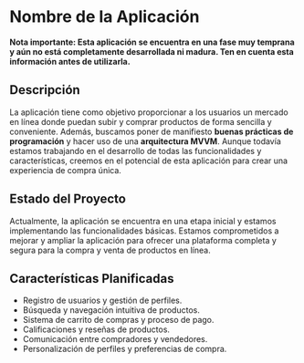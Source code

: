 # Nombre de la Aplicación

**Nota importante: Esta aplicación se encuentra en una fase muy temprana y aún no está completamente desarrollada ni madura. Ten en cuenta esta información antes de utilizarla.**

## Descripción

La aplicación tiene como objetivo proporcionar a los usuarios un mercado en línea donde puedan subir y comprar productos de forma sencilla y conveniente. Además, buscamos poner de manifiesto **buenas prácticas de programación** y hacer uso de una **arquitectura MVVM**. Aunque todavía estamos trabajando en el desarrollo de todas las funcionalidades y características, creemos en el potencial de esta aplicación para crear una experiencia de compra única.

## Estado del Proyecto

Actualmente, la aplicación se encuentra en una etapa inicial y estamos implementando las funcionalidades básicas. Estamos comprometidos a mejorar y ampliar la aplicación para ofrecer una plataforma completa y segura para la compra y venta de productos en línea.

## Características Planificadas

- Registro de usuarios y gestión de perfiles.
- Búsqueda y navegación intuitiva de productos.
- Sistema de carrito de compras y proceso de pago.
- Calificaciones y reseñas de productos.
- Comunicación entre compradores y vendedores.
- Personalización de perfiles y preferencias de compra.
